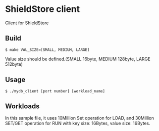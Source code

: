 # ShieldStore client

Client for ShieldStore

## Build
	$ make VAL_SIZE=[SMALL, MEDIUM, LARGE]
	
Value size should be defined.(SMALL 16byte, MEDIUM 128byte, LARGE 512byte)

## Usage
	$ ./mydb_client [port number] [workload_name]

## Workloads

In this sample file, it uses 10Million Set operation for LOAD, and 30Million SET/GET operation for RUN 
with key size: 16Bytes, value size: 16Bytes.


